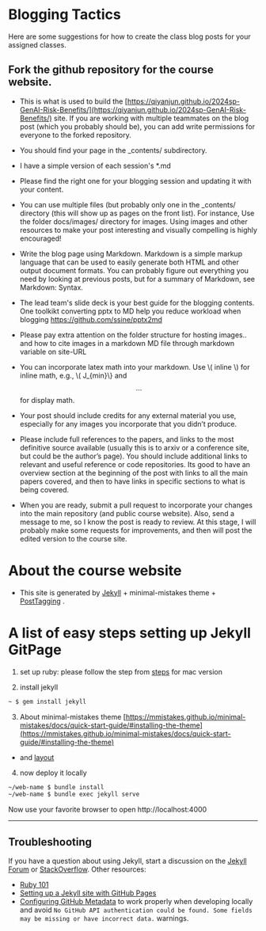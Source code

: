 # Blogging Tactics

Here are some suggestions for how to create the class blog posts for your assigned classes.

## Fork the github repository for the course website. 

+ This is what is used to build the [https://qiyanjun.github.io/2024sp-GenAI-Risk-Benefits/](https://qiyanjun.github.io/2024sp-GenAI-Risk-Benefits/) site. If you are working with multiple teammates on the blog post (which you probably should be), you can add write permissions for everyone to the forked repository.

+ You should find your page in the _contents/ subdirectory. 
+ I have a simple version of each session's *.md 
+ Please find the right one for your blogging session and updating it with your content. 


+ You can use multiple files (but probably only one in the _contents/ directory (this will show up as pages on the front list). For instance, Use the folder docs/images/ directory for images. Using images and other resources to make your post interesting and visually compelling is highly encouraged!

+ Write the blog page using Markdown. Markdown is a simple markup language that can be used to easily generate both HTML and other output document formats. You can probably figure out everything you need by looking at previous posts, but for a summary of Markdown, see Markdown: Syntax.

+ The lead team's slide deck is your best guide for the blogging contents. One toolkikt converting pptx to MD help you reduce workload when blogging https://github.com/ssine/pptx2md 

+ Please pay extra attention on the folder structure for  hosting images.. and how to cite images in a markdown MD file through  markdown variable on site-URL

+ You can incorporate latex math into your markdown. Use \\( inline \\) for inline math, e.g., \\( J_{min}\\} and $$ ... $$ for display math.

+ Your post should include credits for any external material you use, especially for any images you incorporate that you didn’t produce.

+ Please include full references to the papers, and links to the most definitive source available (usually this is to arxiv or a conference site, but could be the author’s page). You should include additional links to relevant and useful reference or code repositories. Its good to have an overview section at the beginning of the post with links to all the main papers covered, and then to have links in specific sections to what is being covered.


+ When you are ready, submit a pull request to incorporate your changes into the main repository (and public course website). Also, send a message to me, so I know the post is ready to review. At this stage, I will probably make some requests for improvements, and then will post the edited version to the course site.


# About the course website

+ This site is generated by [Jekyll](http://jekyllrb.com) + minimal-mistakes theme   + [PostTagging](https://www.jokecamp.com/blog/listing-jekyll-posts-by-tag/) .


# A list of easy steps setting up Jekyll GitPage

1. set up ruby: please follow the step from [steps](https://gist.github.com/mcls/3118518) for mac version

2. install jekyll
```sh
~ $ gem install jekyll
```

3. About minimal-mistakes theme 
[https://mmistakes.github.io/minimal-mistakes/docs/quick-start-guide/#installing-the-theme](https://mmistakes.github.io/minimal-mistakes/docs/quick-start-guide/#installing-the-theme)

- and [layout](
https://mmistakes.github.io/minimal-mistakes/docs/layouts/)

4. now deploy it locally
```sh
~/web-name $ bundle install
~/web-name $ bundle exec jekyll serve
```
Now use your favorite browser to open http://localhost:4000


---

## Troubleshooting

If you have a question about using Jekyll, start a discussion on the [Jekyll Forum](https://talk.jekyllrb.com/) or [StackOverflow](https://stackoverflow.com/questions/tagged/jekyll). Other resources:

- [Ruby 101](https://jekyllrb.com/docs/ruby-101/)
- [Setting up a Jekyll site with GitHub Pages](https://jekyllrb.com/docs/github-pages/)
- [Configuring GitHub Metadata](https://github.com/jekyll/github-metadata/blob/master/docs/configuration.md#configuration) to work properly when developing locally and avoid `No GitHub API authentication could be found. Some fields may be missing or have incorrect data.` warnings.